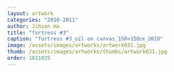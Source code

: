 ```yaml
---
layout: artwork
categories: "2010-2011"
author: Jihoon Ha
title: "fortress #3"
caption: "fortress #3_oil on canvas_150×150㎝_2010"
image: /assets/images/artworks/artwork031.jpg
thumb: /assets/images/artworks/thumbs/artwork031.jpg
order: 1011025
---
```

